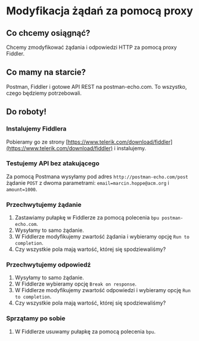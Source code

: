 # Modyfikacja żądań za pomocą proxy

## Co chcemy osiągnąć?

Chcemy zmodyfikować żądania i odpowiedzi HTTP za pomocą proxy Fiddler.


## Co mamy na starcie?

Postman, Fiddler i gotowe API REST na postman-echo.com. To wszystko, czego będziemy potrzebowali.


## Do roboty!

### Instalujemy Fiddlera

Pobieramy go ze strony [https://www.telerik.com/download/fiddler](https://www.telerik.com/download/fiddler) i instalujemy.


### Testujemy API bez atakującego

Za pomocą Postmana wysyłamy pod adres `http://postman-echo.com/post` żądanie `POST` z dwoma parametrami: `email=marcin.hoppe@acm.org` i `amount=1000`.


### Przechwytujemy żądanie

1. Zastawiamy pułapkę w Fiddlerze za pomocą polecenia `bpu postman-echo.com`.
1. Wysyłamy to samo żądanie.
1. W Fiddlerze modyfikujemy zwartość żądania i wybieramy opcję `Run to completion`.
1. Czy wszystkie pola mają wartość, której się spodziewaliśmy?


### Przechwytujemy odpowiedź

1. Wysyłamy to samo żądanie.
1. W Fiddlerze wybieramy opcję `Break on response`.
1. W Fiddlerze modyfikujemy zwartość odpowiedzi i wybieramy opcję `Run to completion`.
1. Czy wszystkie pola mają wartość, której się spodziewaliśmy?


### Sprzątamy po sobie

1. W Fiddlerze usuwamy pułapkę za pomocą polecenia `bpu`.
